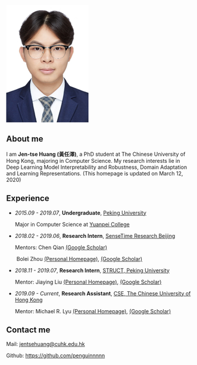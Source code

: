 <img src="files/me.jpg" style="zoom:50%" />

## About me

I am **Jen-tse Huang (黃任澤)**, a PhD student at The Chinese University of Hong Kong, majoring in Computer Science. My research interests lie in Deep Learning Model Interpretability and Robustness, Domain Adaptation and Learning Representations. (This homepage is updated on March 12, 2020)



## Experience

- *2015.09 - 2019.07*, **Undergraduate**, [Peking University](https://www.pku.edu.cn/)

  Major in Computer Science at [Yuanpei College](https://yuanpei.pku.edu.cn/)

- *2018.02 - 2019.06*, **Research Intern**, [SenseTime Research Beijing](https://www.sensetime.com/)

  Mentors: Chen Qian [(Google Scholar)](https://scholar.google.com.hk/citations?user=AerkT0YAAAAJ)

  ​               Bolei Zhou [(Personal Homepage)](http://bzhou.ie.cuhk.edu.hk/), [(Google Scholar)](https://scholar.google.com/citations?user=9D4aG8AAAAAJ)

- *2018.11 - 2019.07*, **Research Intern**, [STRUCT, Peking University](http://www.icst.pku.edu.cn/struct/)

  Mentor: Jiaying Liu [(Personal Homepage)](http://www.icst.pku.edu.cn/struct/people/liujiaying.html), [(Google Scholar)](https://scholar.google.com/citations?user=-OcSne0AAAAJ)
  
- *2019.09 - Current*, **Research Assistant**, [CSE, The Chinese University of Hong Kong](https://www.cse.cuhk.edu.hk/en/)

  Mentor: Michael R. Lyu [(Personal Homepage)](https://www.cse.cuhk.edu.hk/lyu/home), [(Google Scholar)](https://scholar.google.com/citations?user=uQnBgK0AAAAJ)




## Contact me

Mail: jentsehuang@cuhk.edu.hk

Github: https://github.com/penguinnnnn
